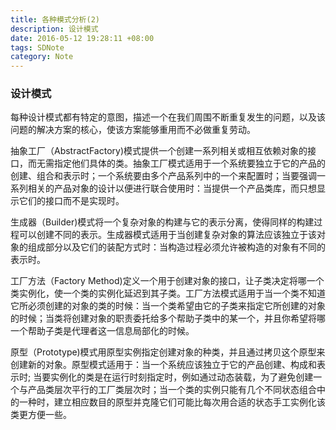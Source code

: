 ```yaml
---
title: 各种模式分析(2)
description: 设计模式
date: 2016-05-12 19:28:11 +08:00
tags: SDNote
category: Note
---
```


### 设计模式
每种设计模式都有特定的意图，描述一个在我们周围不断重复发生的问题，以及该问题的解决方案的核心，使该方案能够重用而不必做重复劳动。

抽象工厂（AbstractFactory)模式提供一个创建一系列相关或相互依赖对象的接口，而无需指定他们具体的类。抽象工厂模式适用于一个系统要独立于它的产品的创建、组合和表示时；一个系统要由多个产品系列中的一个来配置时；当要强调一系列相关的产品对象的设计以便进行联合使用时：当提供一个产品类库，而只想显示它们的接口而不是实现时。

生成器（Builder)模式将一个复杂对象的构建与它的表示分离，使得同样的构建过程可以创建不同的表示。生成器模式适用于当创建复杂对象的算法应该独立于该对象的组成部分以及它们的装配方式时：当构造过程必须允许被构造的对象有不同的表示时。

工厂方法（Factory Method)定义一个用于创建对象的接口，让子类决定将哪一个类实例化，使一个类的实例化延迟到其子类。工厂方法模式适用于当一个类不知道它所必须创建的对象的类的时候：当一个类希望由它的子类来指定它所创建的对象的时候；当类将创建对象的职责委托给多个帮助子类中的某一个，并且你希望将哪一个帮助子类是代理者这一信息局部化的时候。

原型（Prototype)模式用原型实例指定创建对象的种类，并且通过拷贝这个原型来创建新的对象。原型模式适用于：当一个系统应该独立于它的产品创建、构成和表示时; 当要实例化的类是在运行时刻指定时，例如通过动态装载，为了避免创建一个与产品类层次平行的工厂类层次时；当一个类的实例只能有几个不同状态组合中的一种时，建立相应数目的原型并克隆它们可能比每次用合适的状态手工实例化该类更方便一些。
